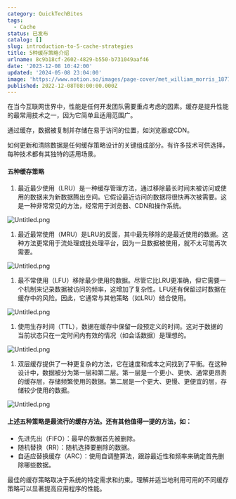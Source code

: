 ```yaml
---
category: QuickTechBites
tags:
  - Cache
status: 已发布
catalog: []
slug: introduction-to-5-cache-strategies
title: 5种缓存策略介绍
urlname: 8c9b18cf-2602-4829-b550-b731049aaf46
date: '2023-12-08 10:42:00'
updated: '2024-05-08 23:04:00'
image: 'https://www.notion.so/images/page-cover/met_william_morris_1877_willow.jpg'
published: 2022-12-08T08:00:00.000Z
---
```


在当今互联网世界中，性能是任何开发团队需要重点考虑的因素。缓存是提升性能的最常用技术之一，因为它简单且适用范围广。


通过缓存，数据被复制并存储在易于访问的位置，如浏览器或CDN。


如何更新和清除数据是任何缓存策略设计的关键组成部分。有许多技术可供选择，每种技术都有其独特的适用场景。


#### 五种缓存策略

1. 最近最少使用（LRU）是一种缓存管理方法，通过移除最长时间未被访问或使用的数据来为新数据腾出空间。它假设最近访问的数据将很快再次被需要。这是一种非常常见的方法，经常用于浏览器、CDN和操作系统。

![Untitled.png](https://prod-files-secure.s3.us-west-2.amazonaws.com/5d24fe63-e567-4804-86f9-9fdc62e13082/74494354-3dc7-4fc2-be3e-7e15913b3f24/Untitled.png?X-Amz-Algorithm=AWS4-HMAC-SHA256&X-Amz-Content-Sha256=UNSIGNED-PAYLOAD&X-Amz-Credential=ASIAZI2LB466XPTTO4KC%2F20250218%2Fus-west-2%2Fs3%2Faws4_request&X-Amz-Date=20250218T053822Z&X-Amz-Expires=3600&X-Amz-Security-Token=IQoJb3JpZ2luX2VjEF0aCXVzLXdlc3QtMiJIMEYCIQDwJBkADy3mFxl%2Br1QnxIoFwef%2B2B0IyiUPLsNpSvQEiwIhAOmmF9MdBpCdWuC73bfmbC7VOUnl65T0osT2UUSR0jLiKogECIb%2F%2F%2F%2F%2F%2F%2F%2F%2F%2FwEQABoMNjM3NDIzMTgzODA1IgyY794nlR1AVPCpddQq3AOINXNxUhm9Oy%2FpBsUzxJAcptbvL8BN%2BHorZuxoSFxZjOnS3BGQ2jhI9H2m9JpRXDqEPkY2WJIEJrZ17%2FTdLsc00uSjjZ%2B5xy5pgjFKac7Yp%2B4VLVriIwyHo1QY2ldLNnVoX%2BBoU18nBRWnK%2FumR8ATeVMfJ1tqWoS5RAo3hdv62T18mpATkrrPZIDrWC5Su86%2BI32aFw8r5qyl6X8kb2oLIChvkTdD8TQ2MzrR2OZGM1D%2BJ2zVXS9SF%2BpubsrwPN7CIpJMRBYGiWJBfsvB78yGr1k0jhtByOVOoLeHNcrui0RzA5U%2FdPX7kxwzMpt13ypVALEULKMFFTLERME6wesoBxwLcuK30Q2qAKiLAe%2BKMbXQXtFO3arKo9hQBEXDocaalBlkvfi2zo08O5kCmX8fAdsDpDd4Pe5IpWckIbaSsogrePa14K%2BCOq0MUVH7uhcye8dtVOW9f8yPsGLJ3jVxHtKUcmmRpkvdX2ULIf4RVck3F2nBaveFs1BSXI4LDnXuLEqKtwU74nBlVMuDbBdhjapxROT9B%2BTlLPIAEJvz4XqdrxU5VszFCJiPV17JekYFFZR5Sag7i5%2BBCiSQ4CIePpbnTYUZG2u3ezop%2B7oLY5pHy3OPeyBC855KxzD1qNC9BjqkAXGFZzbruMyrvLE8H4bbilacMWx3jF0oaARcJZMbJScbL8F%2B6SzGqYITUe17E60gnUjiekOYVqXm%2B4S0zfj2igICay5REVx6n5w2%2F3LwirPoSxex66AF1wbLPlkIzXwEkSka6NLOA4HILAvgLqHQf5Gv4pz00gWaYnxLinBu7bMInxG1QiTP%2BwY3LtY7wbWBGUZ9XLYVSjO7qG1Il3tYOhw7XgGV&X-Amz-Signature=b2d6fb871119cb00e62a40b282c8d68ced59034461bed11b2e0b4cccb935bf0c&X-Amz-SignedHeaders=host&x-id=GetObject)

1. 最近最常使用（MRU）是LRU的反面，其中最先移除的是最近使用的数据。这种方法更常用于流处理或批处理平台，因为一旦数据被使用，就不太可能再次需要。

![Untitled.png](https://prod-files-secure.s3.us-west-2.amazonaws.com/5d24fe63-e567-4804-86f9-9fdc62e13082/9394e615-e149-4cd8-9a1b-e3c39cda8184/Untitled.png?X-Amz-Algorithm=AWS4-HMAC-SHA256&X-Amz-Content-Sha256=UNSIGNED-PAYLOAD&X-Amz-Credential=ASIAZI2LB466XPTTO4KC%2F20250218%2Fus-west-2%2Fs3%2Faws4_request&X-Amz-Date=20250218T053822Z&X-Amz-Expires=3600&X-Amz-Security-Token=IQoJb3JpZ2luX2VjEF0aCXVzLXdlc3QtMiJIMEYCIQDwJBkADy3mFxl%2Br1QnxIoFwef%2B2B0IyiUPLsNpSvQEiwIhAOmmF9MdBpCdWuC73bfmbC7VOUnl65T0osT2UUSR0jLiKogECIb%2F%2F%2F%2F%2F%2F%2F%2F%2F%2FwEQABoMNjM3NDIzMTgzODA1IgyY794nlR1AVPCpddQq3AOINXNxUhm9Oy%2FpBsUzxJAcptbvL8BN%2BHorZuxoSFxZjOnS3BGQ2jhI9H2m9JpRXDqEPkY2WJIEJrZ17%2FTdLsc00uSjjZ%2B5xy5pgjFKac7Yp%2B4VLVriIwyHo1QY2ldLNnVoX%2BBoU18nBRWnK%2FumR8ATeVMfJ1tqWoS5RAo3hdv62T18mpATkrrPZIDrWC5Su86%2BI32aFw8r5qyl6X8kb2oLIChvkTdD8TQ2MzrR2OZGM1D%2BJ2zVXS9SF%2BpubsrwPN7CIpJMRBYGiWJBfsvB78yGr1k0jhtByOVOoLeHNcrui0RzA5U%2FdPX7kxwzMpt13ypVALEULKMFFTLERME6wesoBxwLcuK30Q2qAKiLAe%2BKMbXQXtFO3arKo9hQBEXDocaalBlkvfi2zo08O5kCmX8fAdsDpDd4Pe5IpWckIbaSsogrePa14K%2BCOq0MUVH7uhcye8dtVOW9f8yPsGLJ3jVxHtKUcmmRpkvdX2ULIf4RVck3F2nBaveFs1BSXI4LDnXuLEqKtwU74nBlVMuDbBdhjapxROT9B%2BTlLPIAEJvz4XqdrxU5VszFCJiPV17JekYFFZR5Sag7i5%2BBCiSQ4CIePpbnTYUZG2u3ezop%2B7oLY5pHy3OPeyBC855KxzD1qNC9BjqkAXGFZzbruMyrvLE8H4bbilacMWx3jF0oaARcJZMbJScbL8F%2B6SzGqYITUe17E60gnUjiekOYVqXm%2B4S0zfj2igICay5REVx6n5w2%2F3LwirPoSxex66AF1wbLPlkIzXwEkSka6NLOA4HILAvgLqHQf5Gv4pz00gWaYnxLinBu7bMInxG1QiTP%2BwY3LtY7wbWBGUZ9XLYVSjO7qG1Il3tYOhw7XgGV&X-Amz-Signature=6b77336ff2e4364acc9219d6331dbc27eca18f83d8f80e42c5158588263452e6&X-Amz-SignedHeaders=host&x-id=GetObject)

1. 最不常使用（LFU）移除最少使用的数据。尽管它比LRU更准确，但它需要一个机制来记录数据被访问的频率，这增加了复杂性。LFU还有保留过时数据在缓存中的风险。因此，它通常与其他策略（如LRU）结合使用。

![Untitled.png](https://prod-files-secure.s3.us-west-2.amazonaws.com/5d24fe63-e567-4804-86f9-9fdc62e13082/ff489bb8-941e-4617-b208-e17020ed7ada/Untitled.png?X-Amz-Algorithm=AWS4-HMAC-SHA256&X-Amz-Content-Sha256=UNSIGNED-PAYLOAD&X-Amz-Credential=ASIAZI2LB466XPTTO4KC%2F20250218%2Fus-west-2%2Fs3%2Faws4_request&X-Amz-Date=20250218T053822Z&X-Amz-Expires=3600&X-Amz-Security-Token=IQoJb3JpZ2luX2VjEF0aCXVzLXdlc3QtMiJIMEYCIQDwJBkADy3mFxl%2Br1QnxIoFwef%2B2B0IyiUPLsNpSvQEiwIhAOmmF9MdBpCdWuC73bfmbC7VOUnl65T0osT2UUSR0jLiKogECIb%2F%2F%2F%2F%2F%2F%2F%2F%2F%2FwEQABoMNjM3NDIzMTgzODA1IgyY794nlR1AVPCpddQq3AOINXNxUhm9Oy%2FpBsUzxJAcptbvL8BN%2BHorZuxoSFxZjOnS3BGQ2jhI9H2m9JpRXDqEPkY2WJIEJrZ17%2FTdLsc00uSjjZ%2B5xy5pgjFKac7Yp%2B4VLVriIwyHo1QY2ldLNnVoX%2BBoU18nBRWnK%2FumR8ATeVMfJ1tqWoS5RAo3hdv62T18mpATkrrPZIDrWC5Su86%2BI32aFw8r5qyl6X8kb2oLIChvkTdD8TQ2MzrR2OZGM1D%2BJ2zVXS9SF%2BpubsrwPN7CIpJMRBYGiWJBfsvB78yGr1k0jhtByOVOoLeHNcrui0RzA5U%2FdPX7kxwzMpt13ypVALEULKMFFTLERME6wesoBxwLcuK30Q2qAKiLAe%2BKMbXQXtFO3arKo9hQBEXDocaalBlkvfi2zo08O5kCmX8fAdsDpDd4Pe5IpWckIbaSsogrePa14K%2BCOq0MUVH7uhcye8dtVOW9f8yPsGLJ3jVxHtKUcmmRpkvdX2ULIf4RVck3F2nBaveFs1BSXI4LDnXuLEqKtwU74nBlVMuDbBdhjapxROT9B%2BTlLPIAEJvz4XqdrxU5VszFCJiPV17JekYFFZR5Sag7i5%2BBCiSQ4CIePpbnTYUZG2u3ezop%2B7oLY5pHy3OPeyBC855KxzD1qNC9BjqkAXGFZzbruMyrvLE8H4bbilacMWx3jF0oaARcJZMbJScbL8F%2B6SzGqYITUe17E60gnUjiekOYVqXm%2B4S0zfj2igICay5REVx6n5w2%2F3LwirPoSxex66AF1wbLPlkIzXwEkSka6NLOA4HILAvgLqHQf5Gv4pz00gWaYnxLinBu7bMInxG1QiTP%2BwY3LtY7wbWBGUZ9XLYVSjO7qG1Il3tYOhw7XgGV&X-Amz-Signature=61d6f4b28c262f4364b5c39f76faf896c97b590320ba3a358ff5b700945bfe2e&X-Amz-SignedHeaders=host&x-id=GetObject)

1. 使用生存时间（TTL），数据在缓存中保留一段预定义的时间。这对于数据的当前状态只在一定时间内有效的情况（如会话数据）是理想的。

![Untitled.png](https://prod-files-secure.s3.us-west-2.amazonaws.com/5d24fe63-e567-4804-86f9-9fdc62e13082/480ed8d3-f3c7-4a40-a9c6-4ca2e915c139/Untitled.png?X-Amz-Algorithm=AWS4-HMAC-SHA256&X-Amz-Content-Sha256=UNSIGNED-PAYLOAD&X-Amz-Credential=ASIAZI2LB466XPTTO4KC%2F20250218%2Fus-west-2%2Fs3%2Faws4_request&X-Amz-Date=20250218T053822Z&X-Amz-Expires=3600&X-Amz-Security-Token=IQoJb3JpZ2luX2VjEF0aCXVzLXdlc3QtMiJIMEYCIQDwJBkADy3mFxl%2Br1QnxIoFwef%2B2B0IyiUPLsNpSvQEiwIhAOmmF9MdBpCdWuC73bfmbC7VOUnl65T0osT2UUSR0jLiKogECIb%2F%2F%2F%2F%2F%2F%2F%2F%2F%2FwEQABoMNjM3NDIzMTgzODA1IgyY794nlR1AVPCpddQq3AOINXNxUhm9Oy%2FpBsUzxJAcptbvL8BN%2BHorZuxoSFxZjOnS3BGQ2jhI9H2m9JpRXDqEPkY2WJIEJrZ17%2FTdLsc00uSjjZ%2B5xy5pgjFKac7Yp%2B4VLVriIwyHo1QY2ldLNnVoX%2BBoU18nBRWnK%2FumR8ATeVMfJ1tqWoS5RAo3hdv62T18mpATkrrPZIDrWC5Su86%2BI32aFw8r5qyl6X8kb2oLIChvkTdD8TQ2MzrR2OZGM1D%2BJ2zVXS9SF%2BpubsrwPN7CIpJMRBYGiWJBfsvB78yGr1k0jhtByOVOoLeHNcrui0RzA5U%2FdPX7kxwzMpt13ypVALEULKMFFTLERME6wesoBxwLcuK30Q2qAKiLAe%2BKMbXQXtFO3arKo9hQBEXDocaalBlkvfi2zo08O5kCmX8fAdsDpDd4Pe5IpWckIbaSsogrePa14K%2BCOq0MUVH7uhcye8dtVOW9f8yPsGLJ3jVxHtKUcmmRpkvdX2ULIf4RVck3F2nBaveFs1BSXI4LDnXuLEqKtwU74nBlVMuDbBdhjapxROT9B%2BTlLPIAEJvz4XqdrxU5VszFCJiPV17JekYFFZR5Sag7i5%2BBCiSQ4CIePpbnTYUZG2u3ezop%2B7oLY5pHy3OPeyBC855KxzD1qNC9BjqkAXGFZzbruMyrvLE8H4bbilacMWx3jF0oaARcJZMbJScbL8F%2B6SzGqYITUe17E60gnUjiekOYVqXm%2B4S0zfj2igICay5REVx6n5w2%2F3LwirPoSxex66AF1wbLPlkIzXwEkSka6NLOA4HILAvgLqHQf5Gv4pz00gWaYnxLinBu7bMInxG1QiTP%2BwY3LtY7wbWBGUZ9XLYVSjO7qG1Il3tYOhw7XgGV&X-Amz-Signature=a75cf4960a5f654218b5d63ae6460329062da9e9e32979d1d995e6d7aeb44249&X-Amz-SignedHeaders=host&x-id=GetObject)

1. 双层缓存提供了一种更复杂的方法，它在速度和成本之间找到了平衡。在这种设计中，数据被分为第一层和第二层。第一层是一个更小、更快、通常更昂贵的缓存层，存储频繁使用的数据。第二层是一个更大、更慢、更便宜的层，存储较少使用的数据。

![Untitled.png](https://prod-files-secure.s3.us-west-2.amazonaws.com/5d24fe63-e567-4804-86f9-9fdc62e13082/35e68090-275d-4707-9e9a-ce86f000e9eb/Untitled.png?X-Amz-Algorithm=AWS4-HMAC-SHA256&X-Amz-Content-Sha256=UNSIGNED-PAYLOAD&X-Amz-Credential=ASIAZI2LB466XPTTO4KC%2F20250218%2Fus-west-2%2Fs3%2Faws4_request&X-Amz-Date=20250218T053822Z&X-Amz-Expires=3600&X-Amz-Security-Token=IQoJb3JpZ2luX2VjEF0aCXVzLXdlc3QtMiJIMEYCIQDwJBkADy3mFxl%2Br1QnxIoFwef%2B2B0IyiUPLsNpSvQEiwIhAOmmF9MdBpCdWuC73bfmbC7VOUnl65T0osT2UUSR0jLiKogECIb%2F%2F%2F%2F%2F%2F%2F%2F%2F%2FwEQABoMNjM3NDIzMTgzODA1IgyY794nlR1AVPCpddQq3AOINXNxUhm9Oy%2FpBsUzxJAcptbvL8BN%2BHorZuxoSFxZjOnS3BGQ2jhI9H2m9JpRXDqEPkY2WJIEJrZ17%2FTdLsc00uSjjZ%2B5xy5pgjFKac7Yp%2B4VLVriIwyHo1QY2ldLNnVoX%2BBoU18nBRWnK%2FumR8ATeVMfJ1tqWoS5RAo3hdv62T18mpATkrrPZIDrWC5Su86%2BI32aFw8r5qyl6X8kb2oLIChvkTdD8TQ2MzrR2OZGM1D%2BJ2zVXS9SF%2BpubsrwPN7CIpJMRBYGiWJBfsvB78yGr1k0jhtByOVOoLeHNcrui0RzA5U%2FdPX7kxwzMpt13ypVALEULKMFFTLERME6wesoBxwLcuK30Q2qAKiLAe%2BKMbXQXtFO3arKo9hQBEXDocaalBlkvfi2zo08O5kCmX8fAdsDpDd4Pe5IpWckIbaSsogrePa14K%2BCOq0MUVH7uhcye8dtVOW9f8yPsGLJ3jVxHtKUcmmRpkvdX2ULIf4RVck3F2nBaveFs1BSXI4LDnXuLEqKtwU74nBlVMuDbBdhjapxROT9B%2BTlLPIAEJvz4XqdrxU5VszFCJiPV17JekYFFZR5Sag7i5%2BBCiSQ4CIePpbnTYUZG2u3ezop%2B7oLY5pHy3OPeyBC855KxzD1qNC9BjqkAXGFZzbruMyrvLE8H4bbilacMWx3jF0oaARcJZMbJScbL8F%2B6SzGqYITUe17E60gnUjiekOYVqXm%2B4S0zfj2igICay5REVx6n5w2%2F3LwirPoSxex66AF1wbLPlkIzXwEkSka6NLOA4HILAvgLqHQf5Gv4pz00gWaYnxLinBu7bMInxG1QiTP%2BwY3LtY7wbWBGUZ9XLYVSjO7qG1Il3tYOhw7XgGV&X-Amz-Signature=b83eb1d6cc12b7f732a2bde4a00468d30923438dc47dd381c4abf23463d52557&X-Amz-SignedHeaders=host&x-id=GetObject)


#### 上述五种策略是最流行的缓存方法。还有其他值得一提的方法，如：

- 先进先出（FIFO）：最早的数据首先被删除。
- 随机替换（RR）：随机选择要删除的数据。
- 自适应替换缓存（ARC）：使用自调整算法，跟踪最近性和频率来确定首先删除哪些数据。

最佳的缓存策略取决于系统的特定需求和约束。理解并适当地利用可用的不同缓存策略可以显著提高应用程序的性能。

